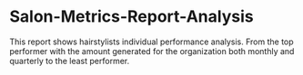 # Salon-Metrics-Report-Analysis
This report shows hairstylists individual performance analysis. From the top performer with the amount generated for the organization both monthly and quarterly to the least performer.
